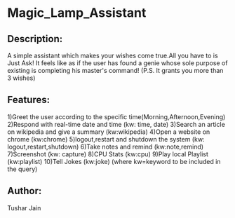 # Magic_Lamp_Assistant
## Description:
A simple assistant which makes your wishes come true.All you have to is Just Ask!
It feels like as if the user has found a genie whose sole purpose of existing is completing his master's command!
(P.S. It grants you more than 3 wishes)

## Features:
1)Greet the user according to the specific time(Morning,Afternoon,Evening) 
2)Respond with real-time date and time     (kw: time, date)
3)Search an article on wikipedia and give a summary  (kw:wikipedia)
4)Open a website on chrome     (kw:chrome)
5)logout,restart and shutdown the system   (kw: logout,restart,shutdown)
6)Take notes and remind  (kw:note,remind)
7)Screenshot (kw: capture)
8)CPU Stats (kw:cpu) 
9)Play local Playlist (kw:playlist) 
10)Tell Jokes  (kw:joke)
(where kw=keyword to be included in the query)

## Author:
Tushar Jain




